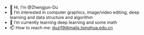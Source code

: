 - 👋 Hi, I’m @Zhengjun-Du
- 👀 I’m interested in computer graphics, image/video editing, deep learning and data structure and algorithm
- 🌱 I’m currently learning deep learning and some math
- 📫 How to reach me: duzj19@mails.tsinghua.edu.cn

<!---
![github stats](https://github-readme-stats.vercel.app/api?username=Zhengjun-Du&show_icons=true&count_private=true)
Zhengjun-Du/Zhengjun-Du is a ✨ special ✨ repository because its `README.md` (this file) appears on your GitHub profile.
You can click the Preview link to take a look at your changes.
--->
